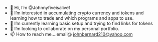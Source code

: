 - 👋 Hi, I’m @Johnnyfiveisalive1
- 👀 I’m interested in accumulating crypto currency and tokens and learning how to trade and which programs and apps to use.
- 🌱 I’m currently learning basic setup and trying to find links for tokens
- 💞️ I’m looking to collaborate on my personal portfolio.
- 📫 How to reach me....email@ johnbernard210@yahoo.com 

<!---
Johnnyfiveisalive1/Johnnyfiveisalive1 is a ✨ special ✨ repository because its `README.md` (this file) appears on your GitHub profile.
You can click the Preview link to take a look at your changes.
--->
